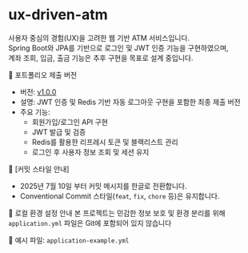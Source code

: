 # ux-driven-atm

사용자 중심의 경험(UX)을 고려한 웹 기반 ATM 서비스입니다.  
Spring Boot와 JPA를 기반으로 로그인 및 JWT 인증 기능을 구현하였으며,  
계좌 조회, 입금, 출금 기능은 추후 구현을 목표로 설계 중입니다.

🔖 포트폴리오 제출 버전
- 버전: [v1.0.0](https://github.com/juyeongMoon888/ux-driven-atm/releases/tag/v1.0.0)
- 설명: JWT 인증 및 Redis 기반 자동 로그아웃 구현을 포함한 최종 제출 버전
- 주요 기능:
  - 회원가입/로그인 API 구현
  - JWT 발급 및 검증
  - Redis를 활용한 리프레시 토큰 및 블랙리스트 관리
  - 로그인 후 사용자 정보 조회 및 세션 유지
    
📌 [커밋 스타일 안내]
- 2025년 7월 10일 부터 커밋 메시지를 한글로 전환합니다. 
- Conventional Commit 스타일(`feat`, `fix`, `chore` 등)은 유지합니다.

🔧 로컬 환경 설정 안내
본 프로젝트는 민감한 정보 보호 및 환경 분리를 위해  
`application.yml` 파일은 Git에 포함되어 있지 않습니다

📄 예시 파일: `application-example.yml`
